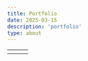 ```yaml
---
title: Portfolio
date: 2025-03-15
description: 'portfolio'
type: about
---
```


<table>
  <tr>
    <th><body>
	<div class="bee-page-container">
		<div class="bee-row bee-row-1">
			<div class="bee-row-content">
				<div class="bee-col bee-col-1 bee-col-w6">
					<div class="bee-block bee-block-1 bee-image"><img class="bee-center bee-autowidth" src="https://d15k2d11r6t6rl.cloudfront.net/pub/ifps/txgvgisx/dex/2bg/ng9/P1_1.jpeg" style="max-width:250px;" alt=""></div>
				 </div>
				 <div class="bee-col bee-col-2 bee-col-w6">
					<div class="bee-block bee-block-1 bee-image"><img class="bee-center bee-autowidth" src="https://d15k2d11r6t6rl.cloudfront.net/pub/ifps/txgvgisx/3ve/ril/z6c/P4_4.jpeg" style="max-width:250px;" alt=""></div>
				</div>
			</div>
		</div>
	</div>
</body></th>
    <th><body>
	<div class="bee-page-container">
		<div class="bee-row bee-row-1">
			<div class="bee-row-content">
				<div class="bee-col bee-col-1 bee-col-w6">
					<div class="bee-block bee-block-1 bee-image"><img class="bee-center bee-autowidth" src="https://d15k2d11r6t6rl.cloudfront.net/pub/ifps/txgvgisx/c0y/rat/5ty/P3_3.jpeg" style="max-width:250px;" alt=""></div>
				 </div>
				 <div class="bee-col bee-col-2 bee-col-w6">
					<div class="bee-block bee-block-1 bee-image"><img class="bee-center bee-autowidth" src="https://d15k2d11r6t6rl.cloudfront.net/pub/ifps/txgvgisx/cun/y5c/oai/P5_5.jpg" style="max-width:250px;" alt=""></div>
				</div>
			</div>
		</div>
	</div>
</body></th>
	  </body></th>
    <th><body>
	<div class="bee-page-container">
		<div class="bee-row bee-row-1">
			<div class="bee-row-content">
				<div class="bee-col bee-col-1 bee-col-w6">
					<div class="bee-block bee-block-1 bee-image"><img class="bee-center bee-autowidth" src="https://d15k2d11r6t6rl.cloudfront.net/pub/ifps/txgvgisx/1jh/6a2/wzm/P2_2.jpeg" style="max-width:250px;" alt=""></div>
				 </div>
				 <div class="bee-col bee-col-2 bee-col-w6">
					<div class="bee-block bee-block-1 bee-image"><img class="bee-center bee-autowidth" src="https://d15k2d11r6t6rl.cloudfront.net/pub/ifps/txgvgisx/xqx/qps/tb6/P6_6.jpg" style="max-width:250px;" alt=""></div>
				</div>
			</div>
		</div>
	</div>
</body></th>
  </tr>
</table>

</body>
</html>





                                
                                
